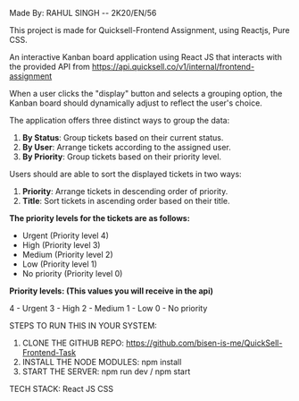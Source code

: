 Made By: RAHUL SINGH -- 2K20/EN/56

This project is made for Quicksell-Frontend Assignment, using Reactjs, Pure CSS.

An interactive Kanban board application using React JS that interacts with the provided API from  https://api.quicksell.co/v1/internal/frontend-assignment

When a user clicks the "display" button and selects a grouping option, the Kanban board should dynamically adjust to reflect the user's choice.

The application offers three distinct ways to group the data:

1. **By Status**: Group tickets based on their current status.
2. **By User**: Arrange tickets according to the assigned user.
3. **By Priority**: Group tickets based on their priority level.

Users should are able to sort the displayed tickets in two ways:

1. **Priority**: Arrange tickets in descending order of priority.
2. **Title**: Sort tickets in ascending order based on their title.

**The priority levels for the tickets are as follows:**

- Urgent (Priority level 4)
- High (Priority level 3)
- Medium (Priority level 2)
- Low (Priority level 1)
- No priority (Priority level 0)

**Priority levels: (This values you will receive in the api)**

4 - Urgent
3 - High
2 - Medium
1 - Low
0 - No priority

STEPS TO RUN THIS IN YOUR SYSTEM:
1. CLONE THE GITHUB REPO: https://github.com/bisen-is-me/QuickSell-Frontend-Task
2. INSTALL THE NODE MODULES: npm install
3. START THE SERVER: npm run dev / npm start

TECH STACK:
React JS
CSS
